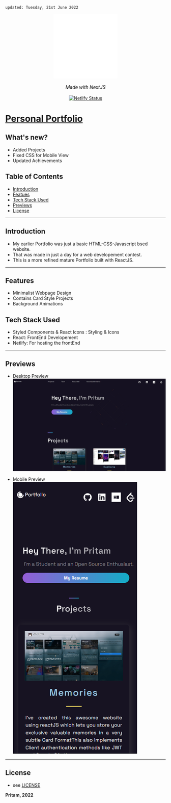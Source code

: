     updated: Tuesday, 21st June 2022

<div align=center>
    <a href="https://portfolio-pritam.netlify.app/">
        <img width=200 src="public/images/icon.png" alt="Portfolio">
    </a>
    <p style="font-family: roboto, calibri; font-size:12pt; font-style:italic"> Made with NextJS </p>
    <a href="https://app.netlify.com/sites/portfolio-pritam/deploys">
    <img src="https://api.netlify.com/api/v1/badges/b1e9e225-2461-41ab-8ffd-ac4b2ca87157/deploy-status" alt="Netlify Status">
    </a>
</div>

# [Personal Portfolio](https://portfolio-pritam.netlify.app)

## What's new?

-   Added Projects
-   Fixed CSS for Mobile View
-   Updated Achievements

## Table of Contents
-   [Introduction](#introduction)
-   [Featues](#features)
-   [Tech Stack Used](#tech-stack-used)
-   [Previews](#previews)
-   [License](#license)

---

## Introduction

-   My earlier Portfolio was just a basic HTML-CSS-Javascript bsed website.
-   That was made in just a day for a web developement contest.
-   This is a more refined mature Portfolio built with ReactJS.

---

## Features

- Minimalist Webpage Design
- Contains Card Style Projects 
- Background Animations

## Tech Stack Used

-   Styled Components & React Icons : Styling & Icons
-   React: FrontEnd Developement
-   Netlify: For hosting the frontEnd

---

## Previews

- Desktop Preview
    ![Desktop-Preview](public/images/portfolio.png)

-   Mobile Preview  
    ![Mobile-Preview](public/images/mobile-preview.png)

---

## License

-   see [LICENSE]

**Pritam, 2022**  

[license]: https://github.com/warmachine028/portfolio/blob/main/LICENSE
